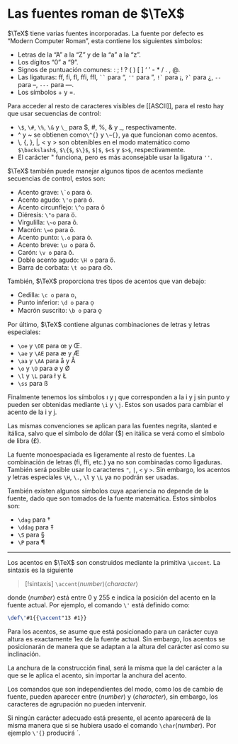 # Las fuentes roman de $\TeX$
$\TeX$ tiene varias fuentes incorporadas. La fuente por defecto es “Modern Computer Roman”, esta contiene los siguientes símbolos:
- Letras de la “A” a la “Z” y de la “a” a la “z”.
- Los dígitos “0” a “9”.
- Signos de puntuación comunes: : ; ! ? ( ) [ ] ‘ ’ - * / . , @.
- Las ligaturas: ff, fi, fl, ffi, ffl, ``` `` ``` para “, `''` para ”, `` !` `` para ¡, `` ?` `` para ¿, `--` para –, `---` para —.
- Los símbolos + y =.

Para acceder al resto de caracteres visibles de [[ASCII]], para el resto hay que usar secuencias de control:
- `\$`, `\#`, `\%`, `\&` y `\_` para $, #, %, & y \_, respectivamente.
- ^ y ~ se obtienen como`\^{}` y `\~{}`, ya que funcionan como acentos.
- \\, {, }, |, < y >  son obtenibles en el modo matemático como `$\backslash$`, `$\{$`, `$\}$`, `$|$`, `$<$` y `$>$`, respectivamente.
- El carácter " funciona, pero es más aconsejable usar la ligatura `''`.

$\TeX$ también puede manejar algunos tipos de acentos mediante secuencias de control, estos son:
- Acento grave: `` \`o `` para ò.
- Acento agudo: `\'o` para ó.
- Acento circunflejo: `\^o` para ô
- Diéresis: `\"o` para ö.
- Virgulilla: `\~o` para õ.
- Macrón: `\=o` para ō.
- Acento punto: `\.o` para ȯ.
- Acento breve: `\u o` para ŏ.
- Carón: `\v o` para ǒ.
- Doble acento agudo: `\H o` para ő.
- Barra de corbata: `\t oo` para o͡o.

También, $\TeX$ proporciona tres tipos de acentos que van debajo:
- Cedilla: `\c o` para o̧.
- Punto inferior: `\d o` para ọ
- Macrón suscrito: `\b o` para o̱

Por último, $\TeX$ contiene algunas combinaciones de letras y letras especiales:
- `\oe` y `\OE` para œ y Œ.
- `\ae` y `\AE` para æ y Æ
- `\aa` y `\AA` para å y Å
- `\o` y `\O` para ø y Ø
- `\l` y `\L` para ł y Ł
- `\ss` para ß

Finalmente tenemos los símbolos ı y ȷ que corresponden a la i y j sin punto y pueden ser obtenidas mediante `\i` y `\j`. Estos son usados para cambiar el acento de la i y j.

Las mismas convenciones se aplican para las fuentes negrita, slanted e itálica, salvo que el símbolo de dólar ($) en itálica se verá como el símbolo de libra (£).

La fuente monoespaciada es ligeramente al resto de fuentes. La combinación de letras (fi, ffi, etc.) ya no son combinadas como ligaduras. También será posible usar lo caracteres `"`, `|`, `<` y `>`. Sin embargo, los acentos y letras especiales `\H`, `\.`, `\l` y `\L` ya no podrán ser usadas. 

También existen algunos símbolos cuya apariencia no depende de la fuente, dado que son tomados de la fuente matemática. Estos símbolos son:
- `\dag` para †
- `\ddag` para ‡
- `\S` para §
- `\P` para ¶

---
Los acentos en $\TeX$ son construidos mediante la primitiva `\accent`. La sintaxis es la siguiente
>[!sintaxis]
>`\accent`⟨_number_⟩⟨_character_⟩

donde ⟨_number_⟩ está entre 0 y 255 e indica la posición del acento en la fuente actual. Por ejemplo, el comando `\'` está definido como:
```tex
\def\'#1{{\accent"13 #1}}
```

Para los acentos, se asume que está posicionado para un carácter cuya altura es exactamente 1ex de la fuente actual. Sin embargo, los acentos se posicionarán de manera que se adaptan a la altura del carácter así como su inclinación.

La anchura de la construcción final, será la misma que la del carácter a la que se le aplica el acento, sin importar la anchura del acento.

Los comandos que son independientes del modo, como los de cambio de fuente, pueden aparecer entre ⟨_number_⟩ y ⟨_character_⟩, sin embargo, los caracteres de agrupación no pueden intervenir.

Si ningún carácter adecuado está presente, el acento aparecerá de la misma manera que si se hubiera usado el comando `\char`⟨_number_⟩. Por ejemplo `\'{}` producirá ´.
